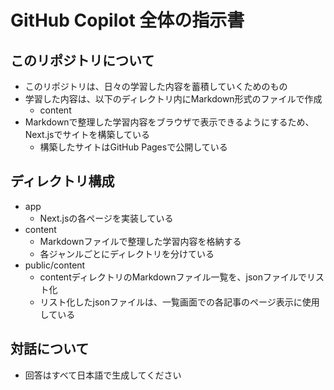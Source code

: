 # GitHub Copilot 全体の指示書
## このリポジトリについて
- このリポジトリは、日々の学習した内容を蓄積していくためのもの
- 学習した内容は、以下のディレクトリ内にMarkdown形式のファイルで作成
  - content
- Markdownで整理した学習内容をブラウザで表示できるようにするため、Next.jsでサイトを構築している
  - 構築したサイトはGitHub Pagesで公開している

## ディレクトリ構成
- app
  - Next.jsの各ページを実装している
- content
  - Markdownファイルで整理した学習内容を格納する
  - 各ジャンルごとにディレクトリを分けている
- public/content
  - contentディレクトリのMarkdownファイル一覧を、jsonファイルでリスト化
  - リスト化したjsonファイルは、一覧画面での各記事のページ表示に使用している

## 対話について
- 回答はすべて日本語で生成してください



